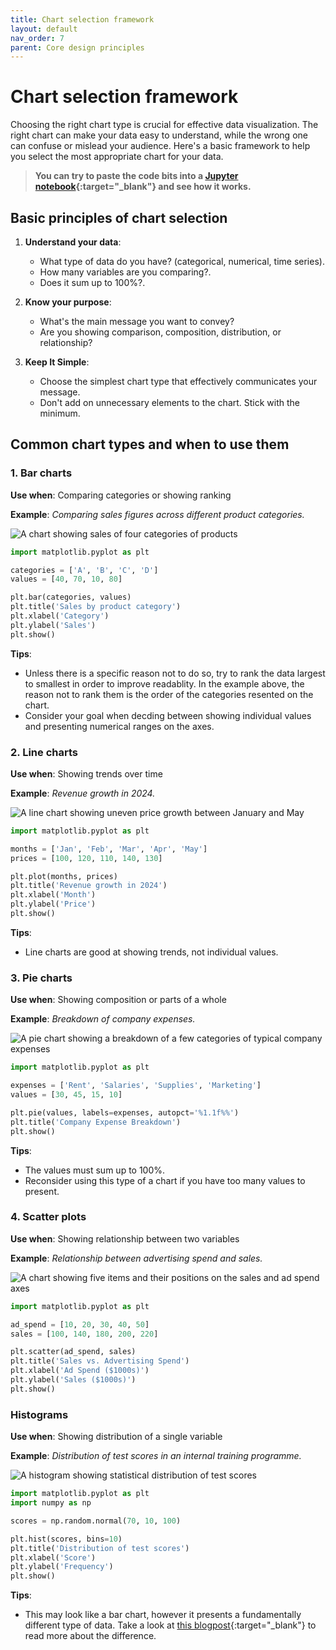 ```yaml
---
title: Chart selection framework
layout: default
nav_order: 7
parent: Core design principles
---
```

# Chart selection framework

Choosing the right chart type is crucial for effective data visualization. The right chart can make your data easy to understand, while the wrong one can confuse or mislead your audience. Here's a basic framework to help you select the most appropriate chart for your data.

> **You can try to paste the code bits into a [Jupyter notebook](https://colab.research.google.com){:target="_blank"} and see how it works.**

## Basic principles of chart selection

1. **Understand your data**: 
   - What type of data do you have? (categorical, numerical, time series).
   - How many variables are you comparing?.
   - Does it sum up to 100%?.

2. **Know your purpose**:
   - What's the main message you want to convey?
   - Are you showing comparison, composition, distribution, or relationship?

3. **Keep It Simple**:
   - Choose the simplest chart type that effectively communicates your message.
   - Don't add on unnecessary elements to the chart. Stick with the minimum.

## Common chart types and when to use them

### 1. Bar charts
**Use when**: Comparing categories or showing ranking

**Example**: *Comparing sales figures across different product categories.*

![A chart showing sales of four categories of products](https://github.com/goooral/data_visualization_with_python/blob/main/images/chart1.png?raw=true)

```python
import matplotlib.pyplot as plt

categories = ['A', 'B', 'C', 'D']
values = [40, 70, 10, 80]

plt.bar(categories, values)
plt.title('Sales by product category')
plt.xlabel('Category')
plt.ylabel('Sales')
plt.show()
```

**Tips**:
- Unless there is a specific reason not to do so, try to rank the data largest to smallest in order to improve readablity. In the example above, the reason not to rank them is the order of the categories resented on the chart.
- Consider your goal when decding between showing individual values and presenting numerical ranges on the axes.

### 2. Line charts
**Use when**: Showing trends over time

**Example**: *Revenue growth in 2024.*

![A line chart showing uneven price growth between January and May](https://github.com/goooral/data_visualization_with_python/blob/main/images/chart2.png?raw=true)

```python
import matplotlib.pyplot as plt

months = ['Jan', 'Feb', 'Mar', 'Apr', 'May']
prices = [100, 120, 110, 140, 130]

plt.plot(months, prices)
plt.title('Revenue growth in 2024')
plt.xlabel('Month')
plt.ylabel('Price')
plt.show()
```

**Tips**:
- Line charts are good at showing trends, not individual values.

### 3. Pie charts
**Use when**: Showing composition or parts of a whole 

**Example**: *Breakdown of company expenses.*

![A pie chart showing a breakdown of a few categories of typical company expenses](https://github.com/goooral/data_visualization_with_python/blob/main/images/chart3.png?raw=true)

```python
import matplotlib.pyplot as plt

expenses = ['Rent', 'Salaries', 'Supplies', 'Marketing']
values = [30, 45, 15, 10]

plt.pie(values, labels=expenses, autopct='%1.1f%%')
plt.title('Company Expense Breakdown')
plt.show()
```

**Tips**: 
- The values must sum up to 100%.
- Reconsider using this type of a chart if you have too many values to present.

### 4. Scatter plots
**Use when**: Showing relationship between two variables

**Example**: *Relationship between advertising spend and sales.*

![A chart showing five items and their positions on the sales and ad spend axes](https://github.com/goooral/data_visualization_with_python/blob/main/images/chart4.png?raw=true)

```python
import matplotlib.pyplot as plt

ad_spend = [10, 20, 30, 40, 50]
sales = [100, 140, 180, 200, 220]

plt.scatter(ad_spend, sales)
plt.title('Sales vs. Advertising Spend')
plt.xlabel('Ad Spend ($1000s)')
plt.ylabel('Sales ($1000s)')
plt.show()
```
### Histograms
**Use when**: Showing distribution of a single variable

**Example**: *Distribution of test scores in an internal training programme.*

![A histogram showing statistical distribution of test scores](https://github.com/goooral/data_visualization_with_python/blob/main/images/chart5.png?raw=true)

```python
import matplotlib.pyplot as plt
import numpy as np

scores = np.random.normal(70, 10, 100)

plt.hist(scores, bins=10)
plt.title('Distribution of test scores')
plt.xlabel('Score')
plt.ylabel('Frequency')
plt.show()
```

**Tips**:
- This may look like a bar chart, however it presents a fundamentally different type of data. Take a look at [this blogpost](https://www.storytellingwithdata.com/blog/2021/1/28/histograms-and-bar-charts){:target="_blank"} to read more about the difference.